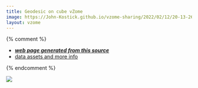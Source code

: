 ```yaml
---
title: Geodesic on cube vZome
image: https://John-Kostick.github.io/vzome-sharing/2022/02/12/20-13-26-Geodesic-on-cube-vZome/Geodesic-on-cube-vZome.png
layout: vzome
---
```


{% comment %}
 - [***web page generated from this source***][post]
 - [data assets and more info][github]

[post]: <https://John-Kostick.github.io/vzome-sharing/2022/02/12/Geodesic-on-cube-vZome-20-13-26.html>
[github]: <https://github.com/John-Kostick/vzome-sharing/tree/main/2022/02/12/20-13-26-Geodesic-on-cube-vZome/>
{% endcomment %}

<vzome-viewer style="width: 100%; height: 65vh;"
       src="https://John-Kostick.github.io/vzome-sharing/2022/02/12/20-13-26-Geodesic-on-cube-vZome/Geodesic-on-cube-vZome.vZome" >
  <img src="https://John-Kostick.github.io/vzome-sharing/2022/02/12/20-13-26-Geodesic-on-cube-vZome/Geodesic-on-cube-vZome.png" />
</vzome-viewer>